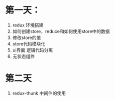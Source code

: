 # 第一天：
1. redux 环境搭建
2. 如何创建store，reduce和如何使用store中的数据
3. 修改store的值
4. store代码模块化
5. ui界面 逻辑代码分离
6. 无状态组件

# 第二天
1. redux-thunk 中间件的使用